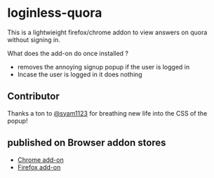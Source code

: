 # loginless-quora
This is a lightwieight firefox/chrome addon to view answers on quora without signing in. 

What does the add-on do once installed  ?
* removes the annoying signup popup if the user is logged in
* Incase the user is logged in it does nothing

## Contributor
Thanks a ton to [@syam1123](https://github.com/syam1123) for breathing new life into the CSS of the popup!

## published on Browser addon stores
* [Chrome add-on](https://chrome.google.com/webstore/detail/ooledigpfjcpgjjojmenonlcalmhhfbl/publish-accepted?authuser=1)
* [Firefox add-on](https://addons.mozilla.org/en-GB/firefox/addon/use-quora-without-login/)
